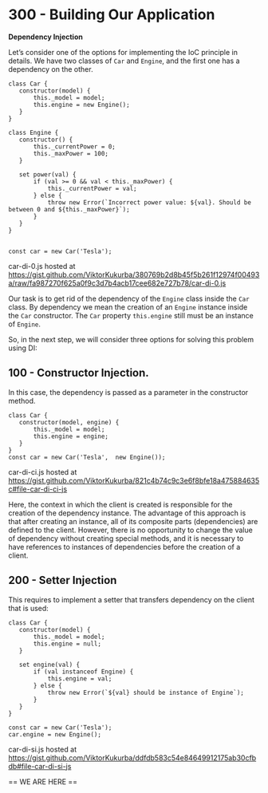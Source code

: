 # 300 - Building Our Application

**Dependency Injection**

Let’s consider one of the options for implementing the IoC principle in details. We have two classes of ```Car``` and ```Engine```, and the first one has a dependency on the other.

```
class Car {
   constructor(model) {
       this._model = model;
       this.engine = new Engine();
   }
}

class Engine {
   constructor() {
       this._currentPower = 0;
       this._maxPower = 100;
   }

   set power(val) {
       if (val >= 0 && val < this._maxPower) {
           this._currentPower = val;
       } else {
           throw new Error(`Incorrect power value: ${val}. Should be between 0 and ${this._maxPower}`);
       }
   }
}


const car = new Car('Tesla');
```
car-di-0.js hosted at https://gist.github.com/ViktorKukurba/380769b2d8b45f5b261f12974f00493a/raw/fa987270f625a0f9c3d7b4acb17cee682e727b78/car-di-0.js

Our task is to get rid of the dependency of the ```Engine``` class inside the ```Car``` class. By dependency we mean the creation of an ```Engine``` instance inside the ```Car``` constructor. The ```Car``` property ```this.engine``` still must be an instance of ```Engine```.

So, in the next step, we will consider three options for solving this problem using DI:

## 100 - Constructor Injection. 

In this case, the dependency is passed as a parameter in the constructor method.

```
class Car {
   constructor(model, engine) {
       this._model = model;
       this.engine = engine;
   }
}
const car = new Car('Tesla',  new Engine());
```
car-di-ci.js hosted at https://gist.github.com/ViktorKukurba/821c4b74c9c3e6f8bfe18a475884635c#file-car-di-ci-js

Here, the context in which the client is created is responsible for the creation of the dependency instance. The advantage of this approach is that after creating an instance, all of its composite parts (dependencies) are defined to the client. However, there is no opportunity to change the value of dependency without creating special methods, and it is necessary to have references to instances of dependencies before the creation of a client.

## 200 - Setter Injection 

This requires to implement a setter that transfers dependency on the client that is used:

```
class Car {
   constructor(model) {
       this._model = model;
       this.engine = null;
   }

   set engine(val) {
       if (val instanceof Engine) {
           this.engine = val;
       } else {
           throw new Error(`${val} should be instance of Engine`);
       }
   }
}

const car = new Car('Tesla');
car.engine = new Engine();
```
car-di-si.js hosted at https://gist.github.com/ViktorKukurba/ddfdb583c54e84649912175ab30cfbdb#file-car-di-si-js


== WE ARE HERE ==

